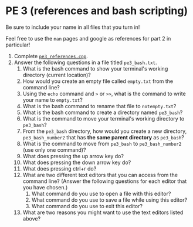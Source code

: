 PE 3 (references and bash scripting)
=================

Be sure to include your name in all files that you turn in!

Feel free to use the `man` pages and google as references for part 2 in particular!

1. Complete [`pe3_references.cpp`](pe3_references.cpp).
2. Answer the following questions in a file titled `pe3_bash.txt`.
    1. What is the bash command to show your terminal's working directory (current location)?
    2. How would you create an empty file called `empty.txt` from the command line?
    3. Using the `echo` command and `>` or `>>`, what is the command to write your name to `empty.txt`?
    4. What is the bash command to rename that file to `notempty.txt`?
    5. What is the bash command to create a directory named `pe3_bash`?
    6. What is the command to move your terminal's working directory to `pe3_bash`?
    7. From the `pe3_bash` directory, how would you create a new directory, `pe3_bash_number2` that has __the same parent directory__ as `pe3_bash`?
    8. What is the command to move from `pe3_bash` to `pe3_bash_number2` (use only one command)?
    9. What does pressing the up arrow key do?
    10. What does pressing the down arrow key do?
    11. What does pressing ctrl+r do?
    12. What are two different text editors that you can access from the command line? (Answer the following questions for each editor that you have chosen.)
        1. What command do you use to open a file with this editor?
        2. What command do you use to save a file while using this editor?
        3. What command do you use to exit this editor?
    13. What are two reasons you might want to use the text editors listed above?
     
